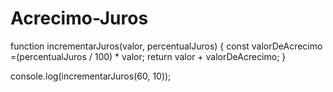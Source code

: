 # Acrecimo-Juros


function incrementarJuros(valor, percentualJuros) {
    const valorDeAcrecimo =(percentualJuros / 100) * valor;
    return valor + valorDeAcrecimo;
}

console.log(incrementarJuros(60, 10));

